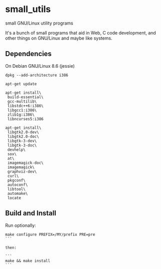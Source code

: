 # small_utils

small GNU/Linux utility programs

It's a bunch of small programs that aid in Web, C code development, and
other things on GNU/Linux and maybe like systems.


## Dependencies

On Debian GNU/Linux 8.6 (jessie)

```
dpkg --add-architecture i386

apt-get update

apt-get install\
 build-essential\
 gcc-multilib\
 libstdc++6:i386\
 libgcc1:i386\
 zlib1g:i386\
 libncurses5:i386

apt-get install\
 libgtk2.0-dev\
 libgtk2.0-doc\
 libgtk-3-dev\
 libgtk-3-doc\
 devhelp\
 sox\
 at\
 imagemagick-doc\
 imagemagick\
 graphviz-dev\
 curl\
 pkgconf\
 autoconf\
 libtool\
 automake\
 locate
```

## Build and Install

Run optionally:
````
make configure PREFIX=/MY/prefix PRE=pre
```

then:

```
make && make install
```



